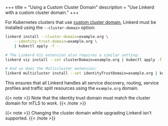 +++
title = "Using a Custom Cluster Domain"
description = "Use Linkerd with a custom cluster domain."
+++

For Kubernetes clusters that use [custom cluster domain](https://kubernetes.io/docs/tasks/administer-cluster/dns-custom-nameservers/),
Linkerd must be installed using the `--cluster-domain` option:

```bash
linkerd install --cluster-domain=example.org \
    --identity-trust-domain=example.org \
    | kubectl apply -f -

# The Linkerd Viz extension also requires a similar setting:
linkerd viz install --set clusterDomain=example.org | kubectl apply -f -

# And so does the Multicluster extension:
linkerd multicluster install --set identityTrustDomain=example.org | kubectl apply -f -
```

This ensures that all Linkerd handles all service discovery, routing, service
profiles and traffic split resources using the `example.org` domain.

{{< note >}}
Note that the identity trust domain must match the cluster domain for mTLS to
work.
{{< /note >}}

{{< note >}}
Changing the cluster domain while upgrading Linkerd isn't supported.
{{< /note >}}
